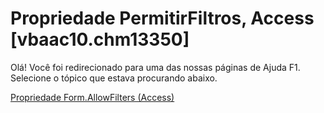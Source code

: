 
# Propriedade PermitirFiltros, Access [vbaac10.chm13350]

Olá! Você foi redirecionado para uma das nossas páginas de Ajuda F1. Selecione o tópico que estava procurando abaixo.

[Propriedade Form.AllowFilters (Access)](http://msdn.microsoft.com/library/ca2998b5-d5e0-f1ba-f9da-d89ef24a3701%28Office.15%29.aspx)
